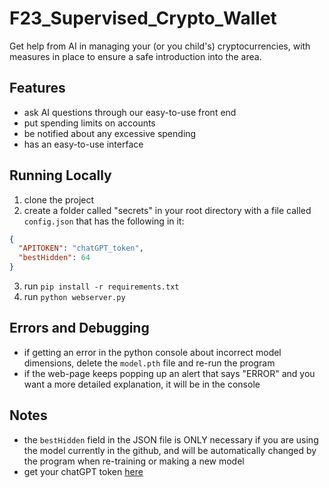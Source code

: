 # F23_Supervised_Crypto_Wallet
Get help from AI in managing your (or you child's) cryptocurrencies, with measures in place to ensure a safe introduction into the area.

## Features
* ask AI questions through our easy-to-use front end
* put spending limits on accounts
* be notified about any excessive spending
* has an easy-to-use interface

## Running Locally
1. clone the project
2. create a folder called "secrets" in your root directory with a file called `config.json` that has the following in it:
```json
{
  "APITOKEN": "chatGPT_token",
  "bestHidden": 64
}
```
3. run `pip install -r requirements.txt`
4. run `python webserver.py`


## Errors and Debugging
* if getting an error in the python console about incorrect model dimensions, delete the `model.pth` file and re-run the program
* if the web-page keeps popping up an alert that says "ERROR" and you want a more detailed explanation, it will be in the console

## Notes
* the `bestHidden` field in the JSON file is ONLY necessary if you are using the model currently in the github, and will be automatically changed by the program when re-training or making a new model
* get your chatGPT token [here](https://platform.openai.com/api-keys)
